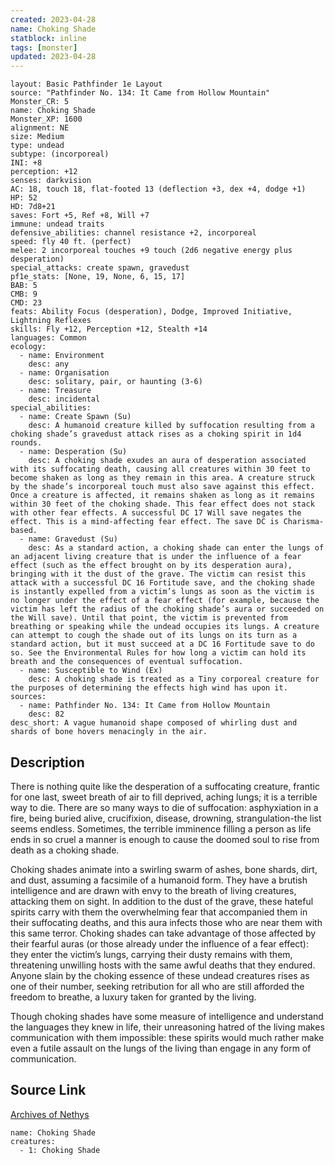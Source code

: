 ```yaml
---
created: 2023-04-28
name: Choking Shade
statblock: inline
tags: [monster]
updated: 2023-04-28
---
```

```statblock
layout: Basic Pathfinder 1e Layout
source: "Pathfinder No. 134: It Came from Hollow Mountain"
Monster_CR: 5
name: Choking Shade
Monster_XP: 1600
alignment: NE
size: Medium
type: undead
subtype: (incorporeal)
INI: +8
perception: +12
senses: darkvision
AC: 18, touch 18, flat-footed 13 (deflection +3, dex +4, dodge +1)
HP: 52
HD: 7d8+21
saves: Fort +5, Ref +8, Will +7
immune: undead traits
defensive_abilities: channel resistance +2, incorporeal
speed: fly 40 ft. (perfect)
melee: 2 incorporeal touches +9 touch (2d6 negative energy plus desperation)
special_attacks: create spawn, gravedust
pf1e_stats: [None, 19, None, 6, 15, 17]
BAB: 5
CMB: 9
CMD: 23
feats: Ability Focus (desperation), Dodge, Improved Initiative, Lightning Reflexes
skills: Fly +12, Perception +12, Stealth +14
languages: Common
ecology:
  - name: Environment
    desc: any
  - name: Organisation
    desc: solitary, pair, or haunting (3-6)
  - name: Treasure
    desc: incidental
special_abilities:
  - name: Create Spawn (Su)
    desc: A humanoid creature killed by suffocation resulting from a choking shade’s gravedust attack rises as a choking spirit in 1d4 rounds.
  - name: Desperation (Su)
    desc: A choking shade exudes an aura of desperation associated with its suffocating death, causing all creatures within 30 feet to become shaken as long as they remain in this area. A creature struck by the shade’s incorporeal touch must also save against this effect. Once a creature is affected, it remains shaken as long as it remains within 30 feet of the choking shade. This fear effect does not stack with other fear effects. A successful DC 17 Will save negates the effect. This is a mind-affecting fear effect. The save DC is Charisma-based.
  - name: Gravedust (Su)
    desc: As a standard action, a choking shade can enter the lungs of an adjacent living creature that is under the influence of a fear effect (such as the effect brought on by its desperation aura), bringing with it the dust of the grave. The victim can resist this attack with a successful DC 16 Fortitude save, and the choking shade is instantly expelled from a victim’s lungs as soon as the victim is no longer under the effect of a fear effect (for example, because the victim has left the radius of the choking shade’s aura or succeeded on the Will save). Until that point, the victim is prevented from breathing or speaking while the undead occupies its lungs. A creature can attempt to cough the shade out of its lungs on its turn as a standard action, but it must succeed at a DC 16 Fortitude save to do so. See the Environmental Rules for how long a victim can hold its breath and the consequences of eventual suffocation.
  - name: Susceptible to Wind (Ex)
    desc: A choking shade is treated as a Tiny corporeal creature for the purposes of determining the effects high wind has upon it.
sources:
  - name: Pathfinder No. 134: It Came from Hollow Mountain
    desc: 82
desc_short: A vague humanoid shape composed of whirling dust and shards of bone hovers menacingly in the air.
```
## Description
There is nothing quite like the desperation of a suffocating creature, frantic for one last, sweet breath of air to fill deprived, aching lungs; it is a terrible way to die. There are so many ways to die of suffocation: asphyxiation in a fire, being buried alive, crucifixion, disease, drowning, strangulation-the list seems endless. Sometimes, the terrible imminence filling a person as life ends in so cruel a manner is enough to cause the doomed soul to rise from death as a choking shade.

 Choking shades animate into a swirling swarm of ashes, bone shards, dirt, and dust, assuming a facsimile of a humanoid form. They have a brutish intelligence and are drawn with envy to the breath of living creatures, attacking them on sight. In addition to the dust of the grave, these hateful spirits carry with them the overwhelming fear that accompanied them in their suffocating deaths, and this aura infects those who are near them with this same terror. Choking shades can take advantage of those affected by their fearful auras (or those already under the influence of a fear effect): they enter the victim’s lungs, carrying their dusty remains with them, threatening unwilling hosts with the same awful deaths that they endured. Anyone slain by the choking essence of these undead creatures rises as one of their number, seeking retribution for all who are still afforded the freedom to breathe, a luxury taken for granted by the living.

 Though choking shades have some measure of intelligence and understand the languages they knew in life, their unreasoning hatred of the living makes communication with them impossible: these spirits would much rather make even a futile assault on the lungs of the living than engage in any form of communication.
## Source Link
[Archives of Nethys](https://aonprd.com/MonsterDisplay.aspx?ItemName=Choking%20Shade)
```encounter-table
name: Choking Shade
creatures:
  - 1: Choking Shade
```
